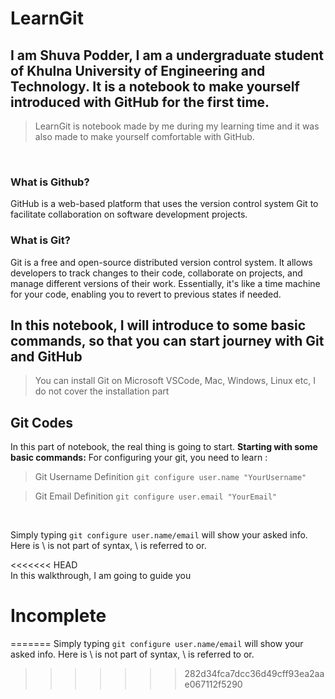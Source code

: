 # LearnGit

## I am Shuva Podder, I am a undergraduate student of Khulna University of Engineering and Technology. It is a notebook to make yourself introduced with GitHub for the first time.

> LearnGit is notebook made by me during my learning time and it was also made to make yourself comfortable with GitHub.
<br>

### What is Github?
GitHub is a web-based platform that uses the version control system Git to facilitate collaboration on software development projects.

### What is Git?
Git is a free and open-source distributed version control system. It allows developers to track changes to their code, collaborate on projects, and manage different versions of their work. Essentially, it's like a time machine for your code, enabling you to revert to previous states if needed.

## In this notebook, I will introduce to some basic commands, so that you can start journey with Git and GitHub

> You can install Git on Microsoft VSCode, Mac, Windows, Linux etc, I do not cover the installation part

## Git Codes
 In this part of notebook, the real thing is going to start. **Starting with some basic commands:**
For configuring your git, you need to learn :

> Git Username Definition
`git configure user.name "YourUsername"`

> Git Email Definition
`git configure user.email "YourEmail"`

<br>

Simply typing `git configure user.name/email` will show your asked info. Here is \ is not part of syntax, \ is referred to or.

<<<<<<< HEAD
<br> 
In this walkthrough, I am going to guide you 

# Incomplete
=======
Simply typing `git configure user.name/email` will show your asked info. Here is \ is not part of syntax, \ is referred to or.
>>>>>>> 282d34fca7dcc36d49cff93ea2aae067112f5290
